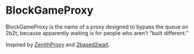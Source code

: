 # BlockGameProxy
BlockGameProxy is the name of a proxy designed to bypass the queue on 2b2t, because apparently waiting is for people who aren’t “built different.” 

Inspired by [ZenithProxy](https://github.com/rfresh2/ZenithProxy) and [2based2wait](https://github.com/Enchoseon/2based2wait).